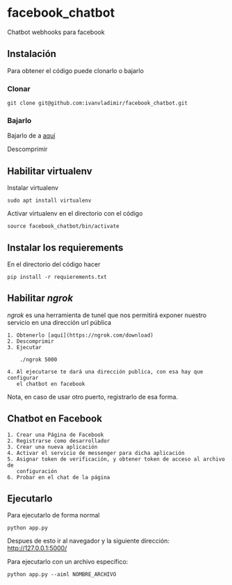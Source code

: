 # facebook_chatbot

Chatbot webhooks para facebook

## Instalación

Para obtener el código puede clonarlo o bajarlo

### Clonar

    git clone git@github.com:ivanvladimir/facebook_chatbot.git

### Bajarlo

Bajarlo de a 
[aquí](https://github.com/ivanvladimir/facebook_chatbot/archive/master.zip)

Descomprimir

## Habilitar virtualenv

Instalar virtualenv

    sudo apt install virtualenv

Activar virtualenv en el directorio con el código

    source facebook_chatbot/bin/activate

## Instalar los requierements

En el directorio del código hacer

    pip install -r requierements.txt

## Habilitar _ngrok_

_ngrok_ es una herramienta de tunel que nos permitirá exponer nuestro servicio 
en una dirección url pública

    1. Obtenerlo [aquí](https://ngrok.com/download)
    2. Descomprimir
    3. Ejecutar 

        ./ngrok 5000

    4. Al ejecutarse te dará una dirección publica, con esa hay que configurar 
       el chatbot en facebook

Nota, en caso de usar otro puerto, registrarlo de esa forma.

## Chatbot en Facebook

    1. Crear una Página de Facebook
    2. Registrarse como desarrollador
    3. Crear una nueva aplicación
    4. Activar el servicio de messenger para dicha aplicación
    5. Asignar token de verificación, y obtener token de acceso al archivo de 
       configuración
    6. Probar en el chat de la página


## Ejecutarlo

Para ejecutarlo de forma normal
    
    python app.py 

Despues de esto ir al navegador y la siguiente dirección: http://127.0.0.1:5000/

Para ejecutarlo con un archivo específico:


    python app.py --aiml NOMBRE_ARCHIVO
